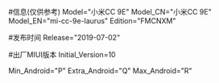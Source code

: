 #信息(仅供参考)
Model="小米CC 9E"
Model_CN="小米CC 9E"
Model_EN="mi-cc-9e-laurus"
Edition="FMCNXM"

#发布时间
Release="2019-07-02"

#出厂MIUI版本
Initial_Version=10

Min_Android="P"
Extra_Android="Q"
Max_Android="R"
